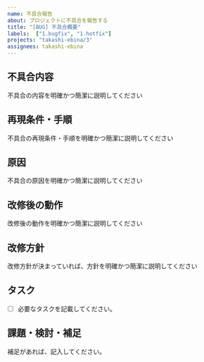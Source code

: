 ```yaml
---
name: 不具合報告
about: プロジェクトに不具合を報告する
title: "[BUG] 不具合概要"
labels:  ["1.bugfix", "1.hotfix"]
projects: "takashi-ebina/3"
assignees: takashi-ebina
---
```


## 不具合内容

不具合の内容を明確かつ簡潔に説明してください

## 再現条件・手順

不具合の再現条件・手順を明確かつ簡潔に説明してください

## 原因

不具合の原因を明確かつ簡潔に説明してください

## 改修後の動作

改修後の動作を明確かつ簡潔に説明してください

## 改修方針

改修方針が決まっていれば、方針を明確かつ簡潔に説明してください

## タスク

- [ ] 必要なタスクを記載してください。

## 課題・検討・補足

補足があれば、記入してください。
